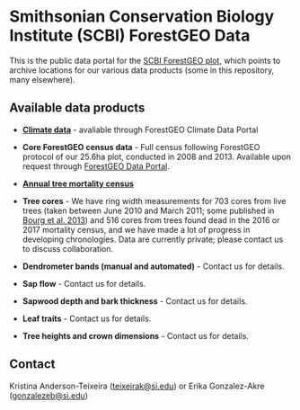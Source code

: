#  Smithsonian Conservation Biology Institute (SCBI) ForestGEO Data

This is the public data portal for the [SCBI ForestGEO plot](https://forestgeo.si.edu/sites/north-america/smithsonian-conservation-biology-institute), which points to archive locations for our various data products (some in this repository, many elsewhere). 

## Available data products

- **[Climate data](https://github.com/forestgeo/Climate/tree/master/Met_Station_Data/SCBI)** - avaliable through ForestGEO Climate Data Portal

- **Core ForestGEO census data** - Full census following ForestGEO protocol of our 25.6ha plot, conducted in 2008 and 2013. Available upon request through [ForestGEO Data Portal](http://ctfs.si.edu/datarequest/).

- **[Annual tree mortality census](https://github.com/EcoClimLab/SCBI-ForestGEO-Data/tree/master/annual_mortality_census)**

- **Tree cores** - We have ring width measurements for 703 cores from live trees (taken between June 2010 and March 2011; some published in [Bourg et al. 2013](http://onlinelibrary.wiley.com/doi/10.1890/13-0010.1/full)) and 516 cores from trees found dead in the 2016 or 2017 mortality census, and we have made a lot of progress in developing chronologies. Data are currently private; please contact us to discuss collaboration. 

- **Dendrometer bands (manual and automated)**  - Contact us for details. 

- **Sap flow** - Contact us for details. 

- **Sapwood depth and bark thickness** - Contact us for details. 

- **Leaf traits** - Contact us for details.

- **Tree heights and crown dimensions** - Contact us for details.


## Contact
Kristina Anderson-Teixeira (teixeirak@si.edu) or Erika Gonzalez-Akre (gonzalezeb@si.edu)
